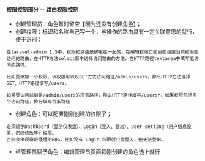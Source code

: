 #### 权限控制部分 -- 路由权限控制
- 创建管理员：角色暂时留空【因为还没有创建角色】；
- 创建权限：标识和名称自己写一个，与操作的路由具有一定关联意思的就行，便于识别；
```
在laravel-admin 1.5中，权限和路由是绑定在一起的，在编辑权限页面里面设置当前权限能访问的路由，在HTTP方法select框中选择访问路由的方法，在HTTP路径textarea中填写能访问的路径。

比如要添加一个权限，该权限可以以GET方式访问路径/admin/users，那么HTTP方法选择GET，HTTP路径填写/users。

如果要访问前缀是/admin/users的所有路径，那么HTTP路径填写/users*，如果权限包括多个访问路径，换行填写每条路径
```
- 创建角色：可以配置刚刚创建的权限了；
```
必须赋予Dashboard（显示仪表盘）、Login（登入、登出）、User setting（用户信息设置，密码修改等）权限。
否则会出现奇奇怪怪的BUG，比如没有 Login 权限就只能登入，但无法登出。
```
- 给管理员赋予角色：编辑管理员页面将刚创建的角色选上就行